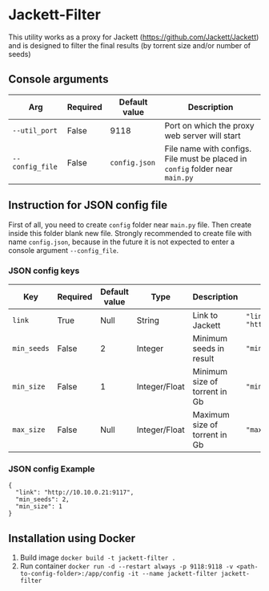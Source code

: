 # Jackett-Filter

This utility works as a proxy for Jackett (https://github.com/Jackett/Jackett)
and is designed to filter the final results (by torrent size and/or number of seeds)

## Console arguments

Arg | Required | Default value | Description
-|-|-|-
`--util_port` | False | 9118 | Port on which the proxy web server will start
`--config_file` | False | `config.json` | File name with configs. File must be placed in `config` folder near `main.py`

## Instruction for JSON config file

First of all, you need to create `config` folder near `main.py` file.
Then create inside this folder blank new file. Strongly recommended to create file with name `config.json`,
because in the future it is not expected to enter a console argument `--config_file`.

### JSON config keys

Key | Required | Default value | Type | Description | Example
-|-|-|-|-|-
`link` | True | Null | String | Link to Jackett | `"link": "http://<host>:9117"`
`min_seeds` | False | 2 | Integer | Minimum seeds in result | `"min_seeds": 2`
`min_size` | False | 1 | Integer/Float | Minimum size of torrent in Gb | `"min_size": 1.5`
`max_size` | False | Null | Integer/Float | Maximum size of torrent in Gb | `"max_size": 145`

### JSON config Example

```
{
  "link": "http://10.10.0.21:9117",
  "min_seeds": 2,
  "min_size": 1
}
```

## Installation using Docker

1. Build image `docker build -t jackett-filter .`
2. Run container ```docker run -d
   --restart always
   -p 9118:9118
   -v <path-to-config-folder>:/app/config
   -it
   --name jackett-filter
   jackett-filter```